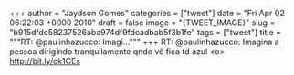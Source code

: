 
+++
author = "Jaydson Gomes"
categories = ["tweet"]
date = "Fri Apr 02 06:22:03 +0000 2010"
draft = false
image = "{TWEET_IMAGE}"
slug = "b915dfdc58237526aba974df9fdcadbab5f3b1fe"
tags = ["tweet"]
title = """RT: @paulinhazucco: Imagi..."""
+++
RT: @paulinhazucco: Imagina a pessoa dirigindo tranquilamente qndo vê fica td azul &lt;o&gt; http://bit.ly/ck1CEs
